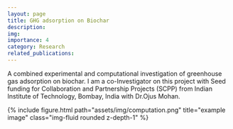 ```yaml
---
layout: page
title: GHG adsorption on Biochar 
description:
img:
importance: 4
category: Research
related_publications: 
---
```


A combined experimental and computational investigation of greenhouse gas adsorption on biochar. I am a co-Investigator on this project with Seed funding for Collaboration and Partnership Projects (SCPP) from Indian Institute of Technology, Bombay, India with Dr.Ojus Mohan.

<div class="row">
    <div class="col-sm mt-3 mt-md-0">
        {% include figure.html path="assets/img/computation.png" title="example image" class="img-fluid rounded z-depth-1" %}
    </div>
</div>







